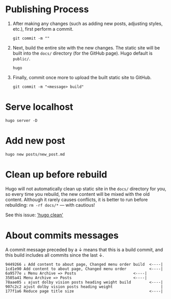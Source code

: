 # Publishing Process

1. After making any changes (such as adding new posts, adjusting styles, etc.), first 
   perform a commit.

   ```shell
   git commit -m ""
   ```

1. Next, build the entire site with the new changes. The static site will be built into
   the `docs/` directory (for the GitHub page). Hugo default is `public/`.

   ```shell
   hugo
   ```

2. Finally, commit once more to upload the built static site to GitHub.

   ```shell
   git commit -m "<message> build"
   ```

# Serve localhost

```shell
hugo server -D
```

# Add new post

```shell
hugo new posts/new_post.md
```

# Clean up before rebuild

Hugo will not automatically clean up static site in the `docs/` directory for you, so
every time you rebuild, the new content will be mixed with the old content. Although it
rarely causes conflicts, it is better to run before rebuilding: `rm -rf docs/*` — with 
cautious!

See this issue: ['hugo clean'](https://github.com/gohugoio/hugo/issues/2389)

# About commits messages

A commit message preceded by a ↓ means that this is a build commit, and this build
includes all commits since the last ↓.

```
9449266 ↓ Add content to about page, Changed menu order build  <----|
1cd1e90 Add content to about page, Changed menu order          <----|
6a9577e ↓ Menu Archive => Posts                         <----|
3505a41 Menu Archive => Posts                           <----|
78aae05 ↓ ajust dolby vision posts heading weight build        <----|
907c2c2 ajust dolby vision posts heading weight                     |
177f1a6 Reduce page title size                                 <----|
```